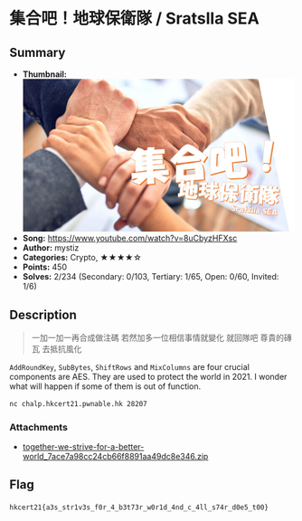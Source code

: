 集合吧！地球保衛隊 / Sratslla SEA
===

## Summary

* **Thumbnail:** ![](thumbnail.jpg)
* **Song:** https://www.youtube.com/watch?v=8uCbyzHFXsc
* **Author:** mystiz
* **Categories:** Crypto, ★★★★☆
* **Points:** 450
* **Solves:** 2/234 (Secondary: 0/103, Tertiary: 1/65, Open: 0/60, Invited: 1/6)

## Description

> 一加一加一再合成做注碼
> 若然加多一位相信事情就變化
> 就回隊吧 尊貴的磚瓦
> 去抵抗風化

`AddRoundKey`, `SubBytes`, `ShiftRows` and `MixColumns` are four crucial components are AES. They are used to protect the world in 2021. I wonder what will happen if some of them is out of function.

```bash
nc chalp.hkcert21.pwnable.hk 28207
```

### Attachments

- [together-we-strive-for-a-better-world_7ace7a98cc24cb66f8891aa49dc8e346.zip](https://github.com/hkcert-ctf/CTF-Challenges/raw/main/CTF-2021/07-together-we-strive-for-a-better-world/together-we-strive-for-a-better-world_7ace7a98cc24cb66f8891aa49dc8e346.zip)

## Flag

`hkcert21{a3s_str1v3s_f0r_4_b3t73r_w0r1d_4nd_c_4ll_s74r_d0e5_t00}`
